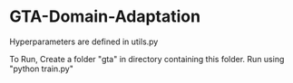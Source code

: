 # GTA-Domain-Adaptation

Hyperparameters are defined in utils.py

To Run,
Create a folder "gta" in directory containing this folder.
Run using "python train.py"
